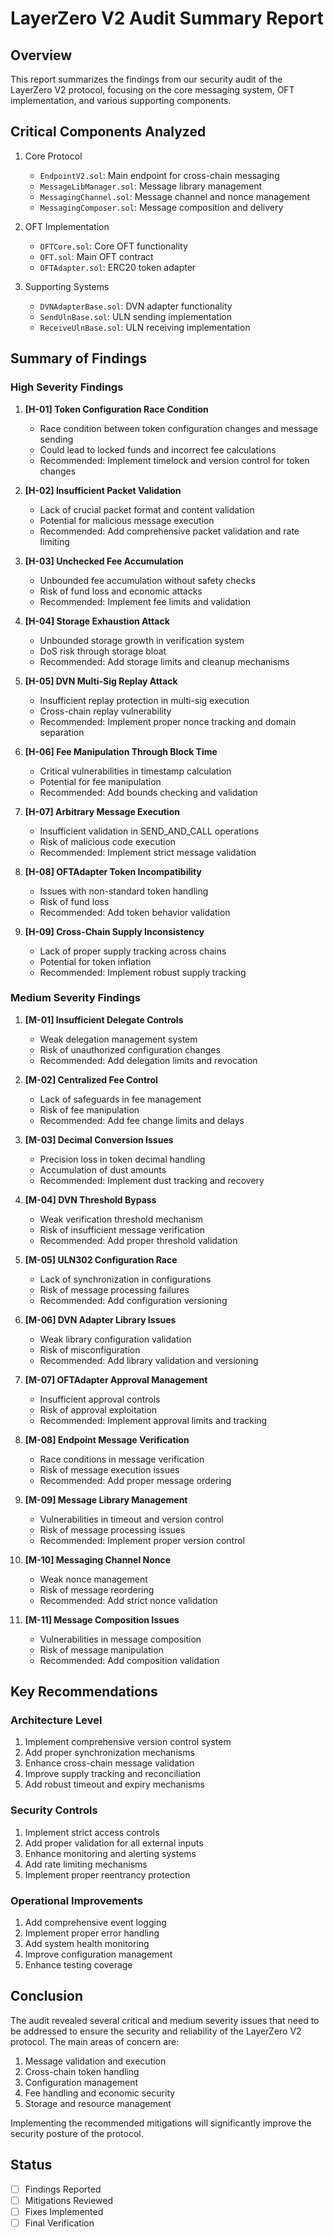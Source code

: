 # LayerZero V2 Audit Summary Report

## Overview
This report summarizes the findings from our security audit of the LayerZero V2 protocol, focusing on the core messaging system, OFT implementation, and various supporting components.

## Critical Components Analyzed
1. Core Protocol
   - `EndpointV2.sol`: Main endpoint for cross-chain messaging
   - `MessageLibManager.sol`: Message library management
   - `MessagingChannel.sol`: Message channel and nonce management
   - `MessagingComposer.sol`: Message composition and delivery

2. OFT Implementation
   - `OFTCore.sol`: Core OFT functionality
   - `OFT.sol`: Main OFT contract
   - `OFTAdapter.sol`: ERC20 token adapter

3. Supporting Systems
   - `DVNAdapterBase.sol`: DVN adapter functionality
   - `SendUlnBase.sol`: ULN sending implementation
   - `ReceiveUlnBase.sol`: ULN receiving implementation

## Summary of Findings

### High Severity Findings

1. **[H-01] Token Configuration Race Condition**
   - Race condition between token configuration changes and message sending
   - Could lead to locked funds and incorrect fee calculations
   - Recommended: Implement timelock and version control for token changes

2. **[H-02] Insufficient Packet Validation**
   - Lack of crucial packet format and content validation
   - Potential for malicious message execution
   - Recommended: Add comprehensive packet validation and rate limiting

3. **[H-03] Unchecked Fee Accumulation**
   - Unbounded fee accumulation without safety checks
   - Risk of fund loss and economic attacks
   - Recommended: Implement fee limits and validation

4. **[H-04] Storage Exhaustion Attack**
   - Unbounded storage growth in verification system
   - DoS risk through storage bloat
   - Recommended: Add storage limits and cleanup mechanisms

5. **[H-05] DVN Multi-Sig Replay Attack**
   - Insufficient replay protection in multi-sig execution
   - Cross-chain replay vulnerability
   - Recommended: Implement proper nonce tracking and domain separation

6. **[H-06] Fee Manipulation Through Block Time**
   - Critical vulnerabilities in timestamp calculation
   - Potential for fee manipulation
   - Recommended: Add bounds checking and validation

7. **[H-07] Arbitrary Message Execution**
   - Insufficient validation in SEND_AND_CALL operations
   - Risk of malicious code execution
   - Recommended: Implement strict message validation

8. **[H-08] OFTAdapter Token Incompatibility**
   - Issues with non-standard token handling
   - Risk of fund loss
   - Recommended: Add token behavior validation

9. **[H-09] Cross-Chain Supply Inconsistency**
   - Lack of proper supply tracking across chains
   - Potential for token inflation
   - Recommended: Implement robust supply tracking

### Medium Severity Findings

1. **[M-01] Insufficient Delegate Controls**
   - Weak delegation management system
   - Risk of unauthorized configuration changes
   - Recommended: Add delegation limits and revocation

2. **[M-02] Centralized Fee Control**
   - Lack of safeguards in fee management
   - Risk of fee manipulation
   - Recommended: Add fee change limits and delays

3. **[M-03] Decimal Conversion Issues**
   - Precision loss in token decimal handling
   - Accumulation of dust amounts
   - Recommended: Implement dust tracking and recovery

4. **[M-04] DVN Threshold Bypass**
   - Weak verification threshold mechanism
   - Risk of insufficient message verification
   - Recommended: Add proper threshold validation

5. **[M-05] ULN302 Configuration Race**
   - Lack of synchronization in configurations
   - Risk of message processing failures
   - Recommended: Add configuration versioning

6. **[M-06] DVN Adapter Library Issues**
   - Weak library configuration validation
   - Risk of misconfiguration
   - Recommended: Add library validation and versioning

7. **[M-07] OFTAdapter Approval Management**
   - Insufficient approval controls
   - Risk of approval exploitation
   - Recommended: Implement approval limits and tracking

8. **[M-08] Endpoint Message Verification**
   - Race conditions in message verification
   - Risk of message execution issues
   - Recommended: Add proper message ordering

9. **[M-09] Message Library Management**
   - Vulnerabilities in timeout and version control
   - Risk of message processing issues
   - Recommended: Implement proper version control

10. **[M-10] Messaging Channel Nonce**
    - Weak nonce management
    - Risk of message reordering
    - Recommended: Add strict nonce validation

11. **[M-11] Message Composition Issues**
    - Vulnerabilities in message composition
    - Risk of message manipulation
    - Recommended: Add composition validation

## Key Recommendations

### Architecture Level
1. Implement comprehensive version control system
2. Add proper synchronization mechanisms
3. Enhance cross-chain message validation
4. Improve supply tracking and reconciliation
5. Add robust timeout and expiry mechanisms

### Security Controls
1. Implement strict access controls
2. Add proper validation for all external inputs
3. Enhance monitoring and alerting systems
4. Add rate limiting mechanisms
5. Implement proper reentrancy protection

### Operational Improvements
1. Add comprehensive event logging
2. Implement proper error handling
3. Add system health monitoring
4. Improve configuration management
5. Enhance testing coverage

## Conclusion
The audit revealed several critical and medium severity issues that need to be addressed to ensure the security and reliability of the LayerZero V2 protocol. The main areas of concern are:

1. Message validation and execution
2. Cross-chain token handling
3. Configuration management
4. Fee handling and economic security
5. Storage and resource management

Implementing the recommended mitigations will significantly improve the security posture of the protocol.

## Status
- [ ] Findings Reported
- [ ] Mitigations Reviewed
- [ ] Fixes Implemented
- [ ] Final Verification 